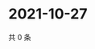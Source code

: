 # 2021-10-27

共 0 条

<!-- BEGIN WEIBO -->
<!-- 最后更新时间 Wed Oct 27 2021 09:44:25 GMT+0800 (China Standard Time) -->

<!-- END WEIBO -->
